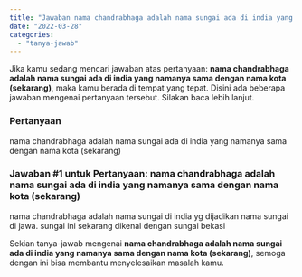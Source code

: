 ```yaml
---
title: "Jawaban nama chandrabhaga adalah nama sungai ada di india yang namanya sama dengan nama kota (sekarang)"
date: "2022-03-28"
categories: 
  - "tanya-jawab"
---
```


Jika kamu sedang mencari jawaban atas pertanyaan: **nama chandrabhaga adalah nama sungai ada di india yang namanya sama dengan nama kota (sekarang)**, maka kamu berada di tempat yang tepat. Disini ada beberapa jawaban mengenai pertanyaan tersebut. Silakan baca lebih lanjut.

### Pertanyaan

nama chandrabhaga adalah nama sungai ada di india yang namanya sama dengan nama kota (sekarang)

### Jawaban #1 untuk Pertanyaan: nama chandrabhaga adalah nama sungai ada di india yang namanya sama dengan nama kota (sekarang)

nama chandrabhaga adalah nama sungai di india yg dijadikan nama sungai di jawa. sungai ini sekarang dikenal dengan sungai bekasi

Sekian tanya-jawab mengenai **nama chandrabhaga adalah nama sungai ada di india yang namanya sama dengan nama kota (sekarang)**, semoga dengan ini bisa membantu menyelesaikan masalah kamu.

